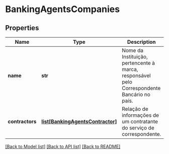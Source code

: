 # BankingAgentsCompanies

## Properties
Name | Type | Description | Notes
------------ | ------------- | ------------- | -------------
**name** | **str** | Nome da Instituição, pertencente à marca, responsável pelo Correspondente Bancário no país. | 
**contractors** | [**list[BankingAgentsContractor]**](BankingAgentsContractor.md) | Relação de informações de um contratante do serviço de correspondente. | 

[[Back to Model list]](../README.md#documentation-for-models) [[Back to API list]](../README.md#documentation-for-api-endpoints) [[Back to README]](../README.md)

